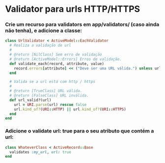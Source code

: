 # Validator para urls HTTP/HTTPS

### Crie um recurso para validators em app/validators/ (caso ainda não tenha), e adicione a classe:

```ruby
class UrlValidator < ActiveModel::EachValidator
  # Realiza a validação de url
  #
  # @return [NilClass] Sem erro de validação
  # @return [ActiveModel::Errors] Erros de validação.
  def validate_each(record, attribute, value)
    record.errors[attribute] << ("Deve ser uma URL válida.") unless url_valid?(value)
  end

  # Valida se a url está com http / https
  #
  # @return [TrueClass] URL válida.
  # @return [FalseClass] URL inválida.
  def url_valid?(url)
    url = URI.parse(url) rescue false
    url.kind_of?(URI::HTTP) || url.kind_of?(URI::HTTPS)
  end
end
```

### Adicione o validate url: true para o seu atributo que contém a url:

```ruby
class WhateverClass < ActiveRecord::Base
  validates :my_url, url: true
end
```
